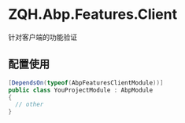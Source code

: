 # ZQH.Abp.Features.Client

针对客户端的功能验证

## 配置使用


```csharp
[DependsOn(typeof(AbpFeaturesClientModule))]
public class YouProjectModule : AbpModule
{
  // other
}
```
